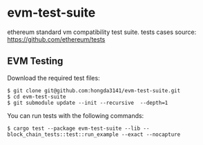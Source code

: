 # evm-test-suite
ethereum standard vm compatibility test suite. 
tests cases source: https://github.com/ethereum/tests


## EVM Testing
Download the required test files: 
```shell
$ git clone git@github.com:hongda3141/evm-test-suite.git
$ cd evm-test-suite
$ git submodule update --init --recursive  --depth=1
```
You can run tests with the following commands:
```shell
$ cargo test --package evm-test-suite --lib -- block_chain_tests::test::run_example --exact --nocapture
```
